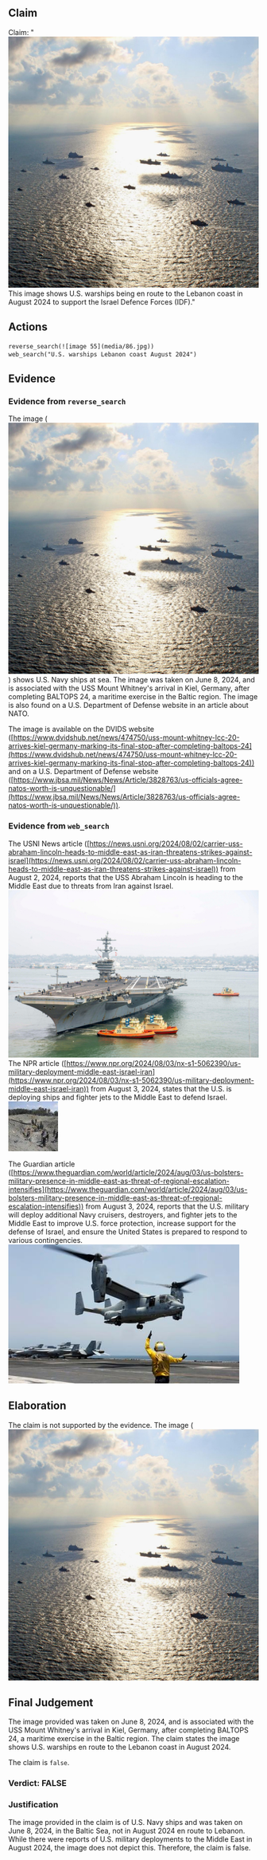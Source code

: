 ## Claim
Claim: "![image 55](media/86.jpg) This image shows U.S. warships being en route to the Lebanon coast in August 2024 to support the Israel Defence Forces (IDF)."

## Actions
```
reverse_search(![image 55](media/86.jpg))
web_search("U.S. warships Lebanon coast August 2024")
```

## Evidence
### Evidence from `reverse_search`
The image (![image 55](media/86.jpg)) shows U.S. Navy ships at sea. The image was taken on June 8, 2024, and is associated with the USS Mount Whitney's arrival in Kiel, Germany, after completing BALTOPS 24, a maritime exercise in the Baltic region. The image is also found on a U.S. Department of Defense website in an article about NATO.

The image is available on the DVIDS website ([https://www.dvidshub.net/news/474750/uss-mount-whitney-lcc-20-arrives-kiel-germany-marking-its-final-stop-after-completing-baltops-24](https://www.dvidshub.net/news/474750/uss-mount-whitney-lcc-20-arrives-kiel-germany-marking-its-final-stop-after-completing-baltops-24)) and on a U.S. Department of Defense website ([https://www.jbsa.mil/News/News/Article/3828763/us-officials-agree-natos-worth-is-unquestionable/](https://www.jbsa.mil/News/News/Article/3828763/us-officials-agree-natos-worth-is-unquestionable/)).


### Evidence from `web_search`
The USNI News article ([https://news.usni.org/2024/08/02/carrier-uss-abraham-lincoln-heads-to-middle-east-as-iran-threatens-strikes-against-israel](https://news.usni.org/2024/08/02/carrier-uss-abraham-lincoln-heads-to-middle-east-as-iran-threatens-strikes-against-israel)) from August 2, 2024, reports that the USS Abraham Lincoln is heading to the Middle East due to threats from Iran against Israel. ![image 12865](media/2025-08-31_15-03-1756652613-248172.jpg) The NPR article ([https://www.npr.org/2024/08/03/nx-s1-5062390/us-military-deployment-middle-east-israel-iran](https://www.npr.org/2024/08/03/nx-s1-5062390/us-military-deployment-middle-east-israel-iran)) from August 3, 2024, states that the U.S. is deploying ships and fighter jets to the Middle East to defend Israel. ![image 12885](media/2025-08-31_15-03-1756652631-609375.jpg)

The Guardian article ([https://www.theguardian.com/world/article/2024/aug/03/us-bolsters-military-presence-in-middle-east-as-threat-of-regional-escalation-intensifies](https://www.theguardian.com/world/article/2024/aug/03/us-bolsters-military-presence-in-middle-east-as-threat-of-regional-escalation-intensifies)) from August 3, 2024, reports that the U.S. military will deploy additional Navy cruisers, destroyers, and fighter jets to the Middle East to improve U.S. force protection, increase support for the defense of Israel, and ensure the United States is prepared to respond to various contingencies. ![image 12890](media/2025-08-31_15-04-1756652640-174805.jpg)


## Elaboration
The claim is not supported by the evidence. The image (![image 55](media/86.jpg)

## Final Judgement
The image provided was taken on June 8, 2024, and is associated with the USS Mount Whitney's arrival in Kiel, Germany, after completing BALTOPS 24, a maritime exercise in the Baltic region. The claim states the image shows U.S. warships en route to the Lebanon coast in August 2024.

The claim is `false`.

### Verdict: FALSE

### Justification
The image provided in the claim is of U.S. Navy ships and was taken on June 8, 2024, in the Baltic Sea, not in August 2024 en route to Lebanon. While there were reports of U.S. military deployments to the Middle East in August 2024, the image does not depict this. Therefore, the claim is false.
